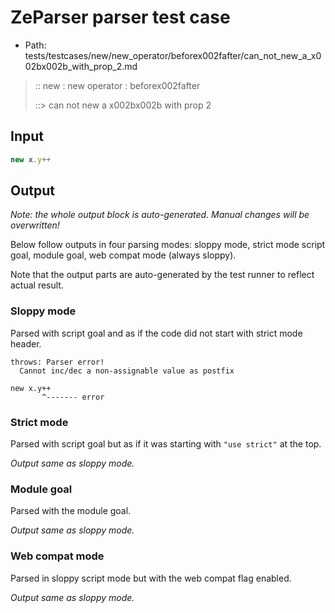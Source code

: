 # ZeParser parser test case

- Path: tests/testcases/new/new_operator/beforex002fafter/can_not_new_a_x002bx002b_with_prop_2.md

> :: new : new operator : beforex002fafter
>
> ::> can not new a x002bx002b with prop 2

## Input

`````js
new x.y++
`````

## Output

_Note: the whole output block is auto-generated. Manual changes will be overwritten!_

Below follow outputs in four parsing modes: sloppy mode, strict mode script goal, module goal, web compat mode (always sloppy).

Note that the output parts are auto-generated by the test runner to reflect actual result.

### Sloppy mode

Parsed with script goal and as if the code did not start with strict mode header.

`````
throws: Parser error!
  Cannot inc/dec a non-assignable value as postfix

new x.y++
       ^------- error
`````

### Strict mode

Parsed with script goal but as if it was starting with `"use strict"` at the top.

_Output same as sloppy mode._

### Module goal

Parsed with the module goal.

_Output same as sloppy mode._

### Web compat mode

Parsed in sloppy script mode but with the web compat flag enabled.

_Output same as sloppy mode._
